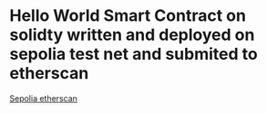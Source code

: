 # Hello World Smart Contract on solidty written and deployed on sepolia test net and submited to etherscan

[Sepolia etherscan](https://sepolia.etherscan.io/address/0x245e45f4C25B0b20161f9369121b441904Dea757#code)